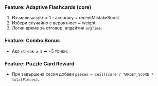 ### Feature: Adaptive Flashcards (core)
1. Изчисли `weight` = 1 – accuracy + recentMistakeBoost.
2. Избери случайно с вероятност ~ weight.
3. Логни време за отговор; апдейтни `avgTime`.

### Feature: Combo Bonus
* Ако `streak ≥ 5` ➜ +5 точки.

### Feature: Puzzle Card Reward
* При завършена сесия добави `pieces = ceil(score / TARGET_SCORE * totalPieces)`.
